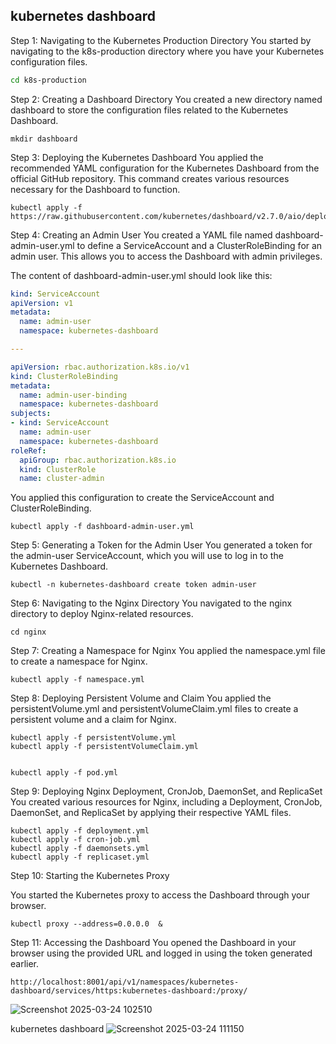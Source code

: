 ## kubernetes dashboard

Step 1: Navigating to the Kubernetes Production Directory
You started by navigating to the k8s-production directory where you have your Kubernetes configuration files.

```bash
cd k8s-production

```

Step 2: Creating a Dashboard Directory
You created a new directory named dashboard to store the configuration files related to the Kubernetes Dashboard.

```
mkdir dashboard
```

Step 3: Deploying the Kubernetes Dashboard
You applied the recommended YAML configuration for the Kubernetes Dashboard from the official GitHub repository. This command creates various resources necessary for the Dashboard to function.

```
kubectl apply -f https://raw.githubusercontent.com/kubernetes/dashboard/v2.7.0/aio/deploy/recommended.yaml

```



Step 4: Creating an Admin User
You created a YAML file named dashboard-admin-user.yml to define a ServiceAccount and a ClusterRoleBinding for an admin user. This allows you to access the Dashboard with admin privileges.

The content of dashboard-admin-user.yml should look like this:

```yaml
kind: ServiceAccount
apiVersion: v1
metadata:
  name: admin-user
  namespace: kubernetes-dashboard

---

apiVersion: rbac.authorization.k8s.io/v1
kind: ClusterRoleBinding
metadata:
  name: admin-user-binding
  namespace: kubernetes-dashboard
subjects:
- kind: ServiceAccount
  name: admin-user
  namespace: kubernetes-dashboard
roleRef:
  apiGroup: rbac.authorization.k8s.io
  kind: ClusterRole
  name: cluster-admin

```


You applied this configuration to create the ServiceAccount and ClusterRoleBinding.

```
kubectl apply -f dashboard-admin-user.yml
```

Step 5: Generating a Token for the Admin User
You generated a token for the admin-user ServiceAccount, which you will use to log in to the Kubernetes Dashboard.

```
kubectl -n kubernetes-dashboard create token admin-user
```
Step 6: Navigating to the Nginx Directory
You navigated to the nginx directory to deploy Nginx-related resources.

```
cd nginx
```

Step 7: Creating a Namespace for Nginx
You applied the namespace.yml file to create a namespace for Nginx.

```
kubectl apply -f namespace.yml
```

Step 8: Deploying Persistent Volume and Claim
You applied the persistentVolume.yml and persistentVolumeClaim.yml files to create a persistent volume and a claim for Nginx.
```
kubectl apply -f persistentVolume.yml
kubectl apply -f persistentVolumeClaim.yml


kubectl apply -f pod.yml

```


Step 9: Deploying Nginx Deployment, CronJob, DaemonSet, and ReplicaSet
You created various resources for Nginx, including a Deployment, CronJob, DaemonSet, and ReplicaSet by applying their respective YAML files.

```
kubectl apply -f deployment.yml
kubectl apply -f cron-job.yml
kubectl apply -f daemonsets.yml
kubectl apply -f replicaset.yml

```

Step 10: Starting the Kubernetes Proxy


You started the Kubernetes proxy to access the Dashboard through your browser.

```
kubectl proxy --address=0.0.0.0  & 
```
Step 11: Accessing the Dashboard
You opened the Dashboard in your browser using the provided URL and logged in using the token generated earlier.

```
http://localhost:8001/api/v1/namespaces/kubernetes-dashboard/services/https:kubernetes-dashboard:/proxy/

```

![Screenshot 2025-03-24 102510](https://github.com/user-attachments/assets/af1ccde5-93fa-4c3c-a31e-8ec7997a84ca)

kubernetes dashboard 
![Screenshot 2025-03-24 111150](https://github.com/user-attachments/assets/1ee8b0c5-f333-4d52-89b4-ea88343303c6)

